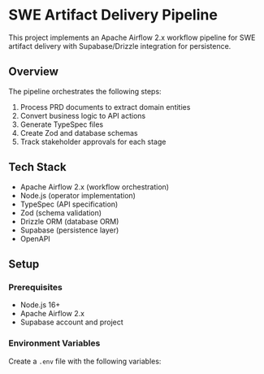 # SWE Artifact Delivery Pipeline

This project implements an Apache Airflow 2.x workflow pipeline for SWE artifact delivery with Supabase/Drizzle integration for persistence.

## Overview

The pipeline orchestrates the following steps:
1. Process PRD documents to extract domain entities
2. Convert business logic to API actions
3. Generate TypeSpec files
4. Create Zod and database schemas
5. Track stakeholder approvals for each stage

## Tech Stack

- Apache Airflow 2.x (workflow orchestration)
- Node.js (operator implementation)
- TypeSpec (API specification)
- Zod (schema validation)
- Drizzle ORM (database ORM)
- Supabase (persistence layer)
- OpenAPI

## Setup

### Prerequisites

- Node.js 16+
- Apache Airflow 2.x
- Supabase account and project

### Environment Variables

Create a `.env` file with the following variables:

